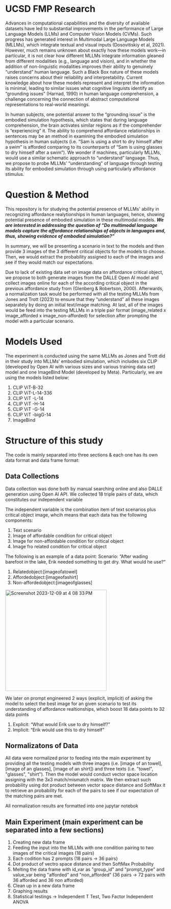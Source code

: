 # UCSD FMP Research
Advances in computational capabilities and the diversity of available datasets have led to substantial improvements in the performance of Large Language Models (LLMs) and Computer Vision Models (CVMs). Such progress has generated interest in Multimodal Large Language Models (MLLMs), which integrate textual and visual inputs (Dosovitiskiy et al, 2021). However, much remains unknown about exactly how these models work—in particular, it is not clear how different MLLMs integrate information gleaned from different modalities (e.g., language and vision), and in whether the addition of non-linguistic modalities improves their ability to genuinely “understand” human language. Such a Black Box nature of these models raises concerns about their reliability and interpretability. Current knowledge about how these models represent and interpret the information is minimal, leading to similar issues what cognitive linguists identify as “grounding issues” (Harnad, 1990) in human language comprehension, a challenge concerning the connection of abstract computational representations to real-world meanings.

In human subjects, one potential answer to the “grounding issue” is the embodied simulation hypothesis, which states that during language comprehension, the brain activates similar regions as if the comprehender is “experiencing” it. The ability to comprehend affordance relationships in sentences may be an method in examining the embodied simulation hypothesis in human subjects (i.e. “Sam is using a shirt to dry himself after a swim” is afforded comparing to its counterparts of “Sam is using glasses to dry himself after a swim”). We wonder if machines, particularly MLLMs, would use a similar schematic approach to “understand” language. Thus, we propose to probe MLLMs’ “understanding” of language through testing its ability for embodied simulation through using particularly affordance stimulus.

# Question & Method
This repository is for studying the potential presence of MLLMs' ability in recognizing affordance realytionships in human languages, hence, showing potential presence of embodied simulation in these multimodal models. *__We are interested in addressing the question of “Do multimodal language models capture the affordance relationships of objects in languages and, thus, showing evidence of embodied simulation?”__*

In summary, we will be presenting a scenario in text to the models and then provide 3 images of the 3 different critical objects for the models to choose. Then, we would extract the probability assigned to each of the images and see if they would match our expectations.

Due to lack of existing data set on image data on affordance critical object, we propose to both generate images from the DALLE Open AI model and collect images online for each of the according critical object in the previous affordance study from (Glenberg & Robertson, 2000). Afterwards, a normalization task would be performed with all the testing MLLMs from Jones and Trott (2023) to ensure that they “understand” all these images separately by doing an initial text/image matching. At last, all of the images would be feed into the testing MLLMs in a triple pair format (image_related x image_afforded x image_non-afforded) for selection after prompting the model with a particular scenario.

# Models Used
The experiment is conducted using the same MLLMs as Jones and Trott did in their study into MLLMs’ embodied simulation, which includes six CLIP (developed by Open AI with various sizes and various training data set) model and one ImageBind Model (developed by Meta). Particularly, we are using the models listed below:
1. CLIP ViT-B-32
2. CLIP ViT-L-14-336
3. CLIP ViT -L-14
4. CLIP ViT -H-14
5. CLIP ViT -G-14
6. CLIP ViT -bigG-14
7. ImageBind

# Structure of this study
The code is mainly separated into three sections & each one has its own data format and data frame format:

## Data Collections
Data collection was done both by manual searching online and also DALLE generation using Open AI API. We collected 18 triple pairs of data, which constitutes our independent variable

The independent variable is the combination item of text scenarios plus critical object image, whcih means that each data has the following components:
1. Text scenario
2. Image of affordable condition for critical object
3. Image for non-affordable condition for critical object
4. Image fro related condition for critical object

The following is an example of a data point:
Scenario: “After wading barefoot in the lake, Erik needed something to get dry. What would he use?”
1. Relatedobject:[imageofatowel]
2. Affordedobject:[imageofashirt]
3. Non-affordedobject:[imageofglasses]
<img width="317" alt="Screenshot 2023-12-09 at 4 08 33 PM" src="https://github.com/KevinBian107/fmp_research/assets/129793700/e22ae1f8-3032-4540-ad64-e73c2de49105">

We later on prompt engineered 2 ways (explicit, implicit) of asking the model to select the best image for an given scenario to test its understanding of affordance realtionships, which boost 18 data points to 32 data points
1. Explicit: “What would Erik use to dry himself?”
2. Implicit: “Erik would use this to dry himself”

## Normalizatons of Data
All data were normalized prior to feeding into the main experiment by providing all the testing models with three images (i.e. [image of an towel], [image of an glasses], [image of an shirt]) and three texts (i.e. "towel", "glasses", "shirt"). Then the model would conduct vector space location assigning with the 3x3 match/mismatch matrix. We then extract such probability using dot product between vector space distance and SoftMax it to retrieve an probability for each of the pairs to see if our expectation of the matching pairs are met.

All normalization results are formatted into one jupytar notebok

## Main Experiment (main experiment can be separated into a few sections)
1. Creating new data frame
2. Feeding the input into the MLLMs with one condition pairing to two images of the critical images (18 pairs)
3. Each codition has 2 prompts (18 pairs -> 36 pairs)
4. Dot product of vectro space distance and then SoftMax Probability
5. Melting the data frame with id_var as "group_id" and "prompt_type" and value_var being "afforded" and "non_afforded" (36 pairs -> 72 pairs with 36 afforded and 36 non afforded)
6. Clean up in a new data frame
7. Graphing results
8. Statistical testings -> Independent T Test, Two Factor Independent ANOVA
   
